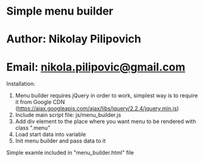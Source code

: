 # Simple menu builder
# Author: Nikolay Pilipovich
# Email: nikola.pilipovic@gmail.com

Installation:

1. Menu builder requires jQuery in order to work, simplest way is to require it from Google CDN (https://ajax.googleapis.com/ajax/libs/jquery/2.2.4/jquery.min.js)
2. Include main script file: js/menu_builder.js
3. Add div element to the place where you want menu to be rendered with class ".menu"
4. Load start data into variable
5. Init menu builder and pass data to it

Simple examle included in "menu_builder.html" file